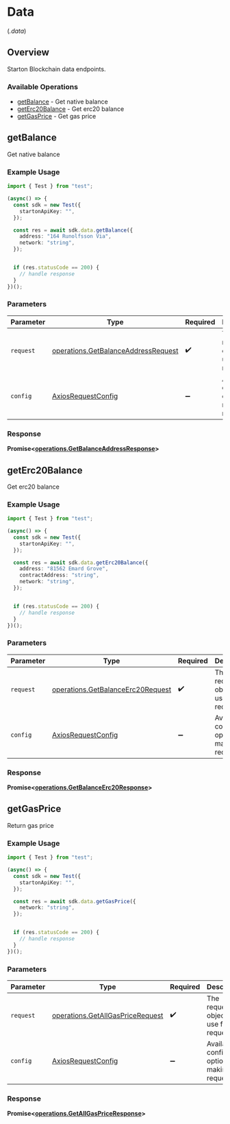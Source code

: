 # Data
(*.data*)

## Overview

Starton Blockchain data endpoints.

### Available Operations

* [getBalance](#getbalance) - Get native balance
* [getErc20Balance](#geterc20balance) - Get erc20 balance
* [getGasPrice](#getgasprice) - Get gas price

## getBalance

Get native balance

### Example Usage

```typescript
import { Test } from "test";

(async() => {
  const sdk = new Test({
    startonApiKey: "",
  });

  const res = await sdk.data.getBalance({
    address: "164 Runolfsson Via",
    network: "string",
  });


  if (res.statusCode == 200) {
    // handle response
  }
})();
```

### Parameters

| Parameter                                                                                  | Type                                                                                       | Required                                                                                   | Description                                                                                |
| ------------------------------------------------------------------------------------------ | ------------------------------------------------------------------------------------------ | ------------------------------------------------------------------------------------------ | ------------------------------------------------------------------------------------------ |
| `request`                                                                                  | [operations.GetBalanceAddressRequest](../../models/operations/getbalanceaddressrequest.md) | :heavy_check_mark:                                                                         | The request object to use for the request.                                                 |
| `config`                                                                                   | [AxiosRequestConfig](https://axios-http.com/docs/req_config)                               | :heavy_minus_sign:                                                                         | Available config options for making requests.                                              |


### Response

**Promise<[operations.GetBalanceAddressResponse](../../models/operations/getbalanceaddressresponse.md)>**


## getErc20Balance

Get erc20 balance

### Example Usage

```typescript
import { Test } from "test";

(async() => {
  const sdk = new Test({
    startonApiKey: "",
  });

  const res = await sdk.data.getErc20Balance({
    address: "81562 Emard Grove",
    contractAddress: "string",
    network: "string",
  });


  if (res.statusCode == 200) {
    // handle response
  }
})();
```

### Parameters

| Parameter                                                                              | Type                                                                                   | Required                                                                               | Description                                                                            |
| -------------------------------------------------------------------------------------- | -------------------------------------------------------------------------------------- | -------------------------------------------------------------------------------------- | -------------------------------------------------------------------------------------- |
| `request`                                                                              | [operations.GetBalanceErc20Request](../../models/operations/getbalanceerc20request.md) | :heavy_check_mark:                                                                     | The request object to use for the request.                                             |
| `config`                                                                               | [AxiosRequestConfig](https://axios-http.com/docs/req_config)                           | :heavy_minus_sign:                                                                     | Available config options for making requests.                                          |


### Response

**Promise<[operations.GetBalanceErc20Response](../../models/operations/getbalanceerc20response.md)>**


## getGasPrice

Return gas price

### Example Usage

```typescript
import { Test } from "test";

(async() => {
  const sdk = new Test({
    startonApiKey: "",
  });

  const res = await sdk.data.getGasPrice({
    network: "string",
  });


  if (res.statusCode == 200) {
    // handle response
  }
})();
```

### Parameters

| Parameter                                                                            | Type                                                                                 | Required                                                                             | Description                                                                          |
| ------------------------------------------------------------------------------------ | ------------------------------------------------------------------------------------ | ------------------------------------------------------------------------------------ | ------------------------------------------------------------------------------------ |
| `request`                                                                            | [operations.GetAllGasPriceRequest](../../models/operations/getallgaspricerequest.md) | :heavy_check_mark:                                                                   | The request object to use for the request.                                           |
| `config`                                                                             | [AxiosRequestConfig](https://axios-http.com/docs/req_config)                         | :heavy_minus_sign:                                                                   | Available config options for making requests.                                        |


### Response

**Promise<[operations.GetAllGasPriceResponse](../../models/operations/getallgaspriceresponse.md)>**


